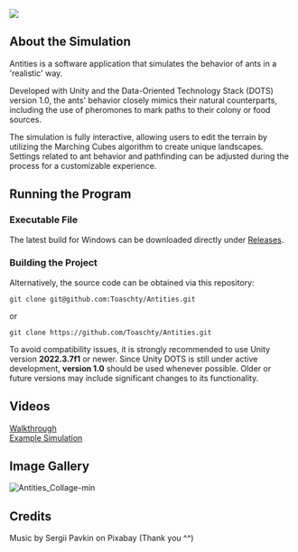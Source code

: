 <p>
  <image src="https://github.com/Toaschty/Antities/assets/43918666/7a47e49f-3db1-4a8d-bd28-c285a37bcb72">
</p>

## About the Simulation

Antities is a software application that simulates the behavior of ants in a 'realistic' way.

Developed with Unity and the Data-Oriented Technology Stack (DOTS) version 1.0, the ants' behavior closely mimics their natural counterparts, including the use of pheromones to mark paths to their colony or food sources.

The simulation is fully interactive, allowing users to edit the terrain by utilizing the Marching Cubes algorithm to create unique landscapes. Settings related to ant behavior and pathfinding can be adjusted during the process for a customizable experience.

## Running the Program

### Executable File

The latest build for Windows can be downloaded directly under [Releases](https://github.com/Toaschty/Antities/releases).

### Building the Project

Alternatively, the source code can be obtained via this repository:

`git clone git@github.com:Toaschty/Antities.git`

or

`git clone https://github.com/Toaschty/Antities.git`

To avoid compatibility issues, it is strongly recommended to use Unity version **2022.3.7f1** or newer.
Since Unity DOTS is still under active development, **version 1.0** should be used whenever possible. Older or future versions may include significant changes to its functionality.

## Videos

[Walkthrough](https://youtu.be/akErBchOEzc) <br>
[Example Simulation](https://youtu.be/S8pg2oPdXzE)

## Image Gallery

![Antities_Collage-min](https://github.com/Toaschty/Antities/assets/43918666/e8038914-c927-4015-981b-96aa7890df9d)

## Credits
Music by Sergii Pavkin on Pixabay (Thank you ^^)
